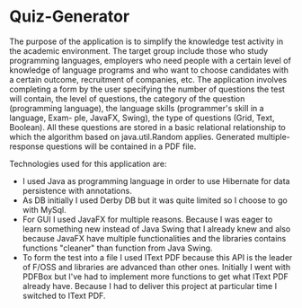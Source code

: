 # Quiz-Generator
The purpose of the application is to simplify the knowledge test activity in the academic environment. The target group include those who study programming languages, employers who need people with a certain level of knowledge of language programs and who want to choose candidates with a certain outcome, recruitment of companies, etc.
The application involves completing a form by the user specifying the number
of questions the test will contain, the level of questions, the category of the question
(programming language), the language skills (programmer's skill in a language, Exam-
ple, JavaFX, Swing), the type of questions (Grid, Text, Boolean). All these questions
are stored in a basic relational relationship to which the algorithm based on java.util.Random applies. Generated multiple-response questions will be contained in a PDF file.

Technologies used for this application are:
 - I used Java as programming language in order to use Hibernate for data persistence with annotations.
 - As DB initially I used Derby DB but it was quite limited so I choose to go with MySql.
 - For GUI I used JavaFX for multiple reasons. Because I was eager to learn something new instead of Java Swing that I already knew and also because JavaFX have multiple functionalities and the libraries contains functions "cleaner" than function from Java Swing.
 - To form the test into a file I used IText PDF because this API is the leader of F/OSS and libraries are advanced than other ones. Initially I went with PDFBox but I've had to implement more functions to get what IText PDF already have. Because I had to deliver this project at particular time I switched to IText PDF.

